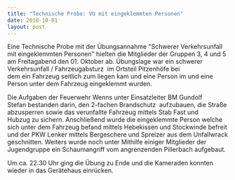 ```yaml
---
title: "Technische Probe: VU mit eingeklemmten Personen"
date: 2010-10-01
layout: post
---
```


Eine Technische Probe mit der Übungsannahme "Schwerer Verkehrsunfall mit eingeklemmten Personen" hielten die Mitglieder der Gruppen 3, 4 und 5 am Freitagabend den 01. Oktober ab. Übungslage war ein schwerer Verkehrsunfall / Fahrzeugabsturz  im Ortsteil Pitzenhöfe bei dem ein Fahrzeug seitlich zum liegen kam und eine Person im und eine Person unter dem Fahrzeug eingeklemmt wurden.

Die Aufgaben der Feuerwehr Wenns unter Einsatzleiter BM Gundolf Stefan bestanden darin, den 2-fachen Brandschutz  aufzubauen, die Straße abzusperren sowie das verunfallte Fahrzeug mittels Stab Fast und Hubzug zu sichern. Anschließend wurde die eingeklemmte Person welche sich unter dem Fahrzeug befand mittels Hebekissen und Stockwinde befreit und der PKW Lenker mittels Bergeschere und Spreizer aus dem Unfallwrack geschnitten. Weiters wurde noch unter Mithilfe einiger Mitglieder der Jugendgruppe ein Schaumangriff vom angrenzenden Pillerbach aufgebaut.

Um ca. 22:30 Uhr ging die Übung zu Ende und die Kameraden konnten wieder in das Gerätehaus einrücken.